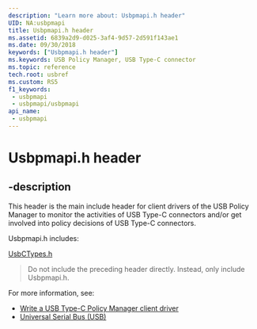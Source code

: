 ```yaml
---
description: "Learn more about: Usbpmapi.h header"
UID: NA:usbpmapi
title: Usbpmapi.h header
ms.assetid: 6839a2d9-d025-3af4-9d57-2d591f143ae1
ms.date: 09/30/2018
keywords: ["Usbpmapi.h header"]
ms.keywords: USB Policy Manager, USB Type-C connector
ms.topic: reference
tech.root: usbref
ms.custom: RS5
f1_keywords:
 - usbpmapi
 - usbpmapi/usbpmapi
api_name:
 - usbpmapi
---
```


# Usbpmapi.h header


## -description

This header is the main include header for client drivers of the USB Policy Manager to monitor the activities of USB Type-C connectors and/or get involved into policy decisions of USB Type-C connectors.

Usbpmapi.h includes:

[UsbCTypes.h](../usbctypes/index.md)

> Do not include the preceding header directly. Instead, only include Usbpmapi.h.

For more information, see:

- [Write a USB Type-C Policy Manager client driver](/windows-hardware/drivers/usbcon/policy-manager-client)
- [Universal Serial Bus (USB)](../_usbref/index.md)

